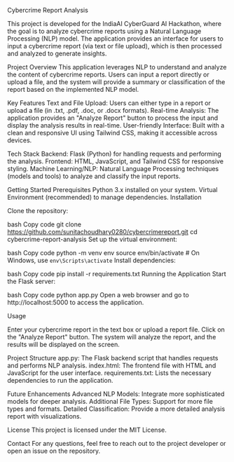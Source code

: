 Cybercrime Report Analysis


This project is developed for the IndiaAI CyberGuard AI Hackathon, where the goal is to analyze cybercrime reports using a Natural Language Processing (NLP) model. The application provides an interface for users to input a cybercrime report (via text or file upload), which is then processed and analyzed to generate insights.

Project Overview
This application leverages NLP to understand and analyze the content of cybercrime reports. Users can input a report directly or upload a file, and the system will provide a summary or classification of the report based on the implemented NLP model.

Key Features
Text and File Upload: Users can either type in a report or upload a file (in .txt, .pdf, .doc, or .docx formats).
Real-time Analysis: The application provides an "Analyze Report" button to process the input and display the analysis results in real-time.
User-friendly Interface: Built with a clean and responsive UI using Tailwind CSS, making it accessible across devices.


Tech Stack
Backend: Flask (Python) for handling requests and performing the analysis.
Frontend: HTML, JavaScript, and Tailwind CSS for responsive styling.
Machine Learning/NLP: Natural Language Processing techniques (models and tools) to analyze and classify the input reports.


Getting Started
Prerequisites
Python 3.x installed on your system.
Virtual Environment (recommended) to manage dependencies.
Installation

Clone the repository:

bash
Copy code
git clone https://github.com/sunitachoudhary0280/cybercrimereport.git
cd cybercrime-report-analysis
Set up the virtual environment:

bash
Copy code
python -m venv env
source env/bin/activate  # On Windows, use `env\Scripts\activate`
Install dependencies:

bash
Copy code
pip install -r requirements.txt
Running the Application
Start the Flask server:

bash
Copy code
python app.py
Open a web browser and go to http://localhost:5000 to access the application.



Usage

Enter your cybercrime report in the text box or upload a report file.
Click on the "Analyze Report" button.
The system will analyze the report, and the results will be displayed on the screen.

Project Structure
app.py: The Flask backend script that handles requests and performs NLP analysis.
index.html: The frontend file with HTML and JavaScript for the user interface.
requirements.txt: Lists the necessary dependencies to run the application.

Future Enhancements
Advanced NLP Models: Integrate more sophisticated models for deeper analysis.
Additional File Types: Support for more file types and formats.
Detailed Classification: Provide a more detailed analysis report with visualizations.

License
This project is licensed under the MIT License.

Contact
For any questions, feel free to reach out to the project developer or open an issue on the repository.
